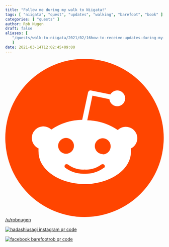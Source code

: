 ```yaml
---
title: "Follow me during my walk to Niigata!"
tags: [ "niigata", "quest", "updates", "walking", "barefoot", "book" ]
categories: [ "quests" ]
author: Rob Nugen
draft: false
aliases: [
   "/quests/walk-to-niigata/2021/02/16how-to-receive-updates-during-my-walk/"
   ]
date: 2021-03-14T12:02:45+09:00
---
```


<div class="reddit contact link">
<a aria-label="Home" href="https://www.reddit.com/user/robnugen"><svg xmlns="http://www.w3.org/2000/svg" viewBox="0 0 20 20" class="_1O4jTk-dZ-VIxsCuYB6OR8"><g><circle fill="#FF4500" cx="10" cy="10" r="10"></circle><path fill="#FFF" d="M16.67,10A1.46,1.46,0,0,0,14.2,9a7.12,7.12,0,0,0-3.85-1.23L11,4.65,13.14,5.1a1,1,0,1,0,.13-0.61L10.82,4a0.31,0.31,0,0,0-.37.24L9.71,7.71a7.14,7.14,0,0,0-3.9,1.23A1.46,1.46,0,1,0,4.2,11.33a2.87,2.87,0,0,0,0,.44c0,2.24,2.61,4.06,5.83,4.06s5.83-1.82,5.83-4.06a2.87,2.87,0,0,0,0-.44A1.46,1.46,0,0,0,16.67,10Zm-10,1a1,1,0,1,1,1,1A1,1,0,0,1,6.67,11Zm5.81,2.75a3.84,3.84,0,0,1-2.47.77,3.84,3.84,0,0,1-2.47-.77,0.27,0.27,0,0,1,.38-0.38A3.27,3.27,0,0,0,10,14a3.28,3.28,0,0,0,2.09-.61A0.27,0.27,0,1,1,12.48,13.79Zm-0.18-1.71a1,1,0,1,1,1-1A1,1,0,0,1,12.29,12.08Z"></path></g></svg></a>
<a href="https://www.reddit.com/user/robnugen">/u/robnugen</a>
</div>

<div class="instagram contact link">

[![hadashiusagi instagram qr code](//b.robnugen.com/blog/2021/thumbs/2021_mar_13_hadashiusagi_instagram_qr_nobg.png)](https://www.instagram.com/hadashiusagi)

</div>

<div class="facebook contact link">

[![facebook barefootrob qr code](//b.robnugen.com/blog/2021/thumbs/2021_mar_12_fb_barefoot_rob_qr_code.png)](https://www.facebook.com/barefootrob)

</div>
